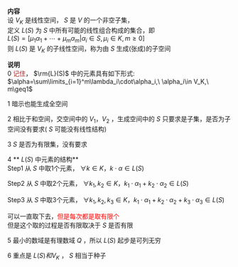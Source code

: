 **内容**    
设 $V_K$ 是线性空间， $S$ 是 $V$ 的一个非空子集，    
定义 $L(S)$ 为 $S$ 中所有可能的线性组合构成的集合，即    
 $L(S)=[\mu_1\alpha_1+\cdots    
+\mu_m\alpha_m|\alpha_i\in S,\mu_i\in K,m\ge0]$     
则 $L(S)$ 是 $V_K$ 的子线性空间，称为由 $S$ 生成(张成)的子空间    
    
**说明**    
0 <font color=brown>记住</font>， $\rm{L}(S)$ 中的元素具有如下形式:  $\alpha=\sum\limits_{i=1}^m\lambda_i\cdot\alpha_i,\ \alpha_i\in V_K,\ m\geq1$     
    
1 暗示也能生成全空间    
    
2 相比于和空间，交空间中的 $V_1，V_2$ ，生成空间中的 $S$ 只要求是子集，是否为子空间没有要求( $S$ 可能没有线性结构)    
    
3  $S$ 是否为有限集，没有要求    
    
4 ** $L(S)$ 中元素的结构**    
Step1 从 $S$ 中取1个元素， $\forall k\in K，    
k\cdot\alpha\in L(S)$     
    
Step2 从 $S$ 中取2个元素， $\forall k_1,k_2\in K，    
k_1\cdot\alpha_1+k_2\cdot\alpha_2\in L(S)$     
    
Step3 从 $S$ 中取3个元素， $\forall k_1,k_2,k_3\in K，    
k_1\cdot\alpha_1+k_2\cdot\alpha_2    
+k_3\cdot\alpha_3\in L(S)$     
    
可以一直取下去，<font color=red>但是每次都是取有限个</font>    
但是这个取的过程是否有限取决于 $S$ 是否有限    
    
5 最小的数域是有理数域 $Q$ ，所以 $L(S)$ 起步是可列无穷    
    
6 重点是 $L(S)和V_K$ ， $S$ 相当于种子    
